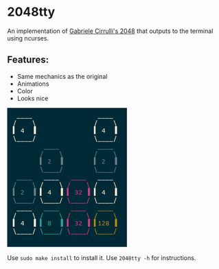# 2048tty
An implementation of [Gabriele Cirrulli's 2048](http://git.io/2048) that outputs to the terminal using ncurses.

## Features:
- Same mechanics as the original
- Animations
- Color
- Looks nice

![Screenshot of the game in action](/screenshot.png?raw=true "Screenshot")

Use `sudo make install` to install it. Use `2048tty -h` for instructions.


